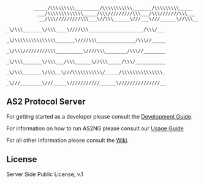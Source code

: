 


              _____/\\\\\\\\\_________/\\\\\\\\\\\_______/\\\\\\\\\_____        
               ___/\\\\\\\\\\\\\_____/\\\/////////\\\___/\\\///////\\\___       
                __/\\\/////////\\\___\//\\\______\///___\///______\//\\\__      
                 _\/\\\_______\/\\\____\////\\\____________________/\\\/___     
                   _\/\\\\\\\\\\\\\\\_______\////\\\______________/\\\//_____    
                    _\/\\\/////////\\\__________\////\\\________/\\\//________   
                     _\/\\\_______\/\\\___/\\\______\//\\\_____/\\\/___________  
                      _\/\\\_______\/\\\__\///\\\\\\\\\\\/_____/\\\\\\\\\\\\\\\_ 
                       _\///________\///_____\///////////______\///////////////__




## AS2 Protocol Server

For getting started as a developer please consult the [Development Guide](/.github/DEVELOPMENT.md).

For information on how to run AS2NG please consult our [Usage Guide](/.github/USAGE.md)

For all other information please consult the [Wiki](https://github.com/freight-trust/as2ng/wiki).

## License

Server Side Public License, v.1 

